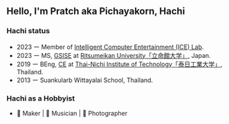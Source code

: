 ## Hello, I'm Pratch aka Pichayakorn, Hachi

### Hachi status

- 2023 ー Member of [Intelligent Computer Entertainment (ICE) Lab](https://www.ice.ci.ritsumei.ac.jp/).
- 2023 ー MS, [GSISE](https://en.ritsumei.ac.jp/gsise/) at [Ritsumeikan University「立命館大学」](https://en.ritsumei.ac.jp/), Japan.
- 2019 ー BEng, [CE](https://www.tni.ac.th/engineering/) at [Thai-Nichi Institute of Technology「泰日工業大学」](https://www.tni.ac.th/home/language?code=en), Thailand.
- 2013 ー Suankularb Wittayalai School, Thailand.

### Hachi as a Hobbyist

- 🧩 Maker | 🎷 Musician | 📸 Photographer
